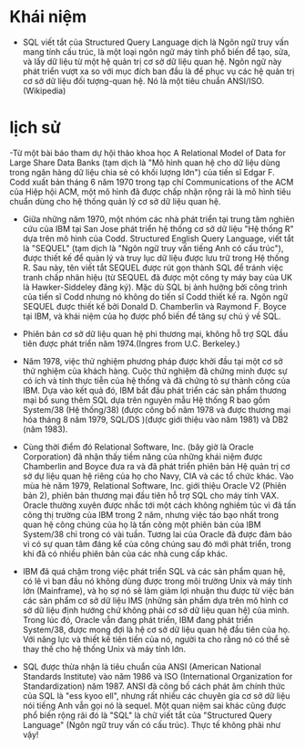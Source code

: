 # Khái niệm

- SQL viết tắt của Structured Query Language dịch là Ngôn ngữ truy vấn mang tính cấu trúc, là một loại ngôn ngữ máy tính phổ biến để tạo, sửa, và lấy dữ liệu từ một hệ quản trị cơ sở dữ liệu quan hệ. Ngôn ngữ này phát triển vượt xa so với mục đích ban đầu là để phục vụ các hệ quản trị cơ sở dữ liệu đối tượng-quan hệ. Nó là một tiêu chuẩn ANSI/ISO.(Wikipedia)

# lịch sử

-Từ một bài báo tham dự hội thảo khoa học A Relational Model of Data for Large Share Data Banks (tạm dịch là "Mô hình quan hệ cho dữ liệu dùng trong ngân hàng dữ liệu chia sẻ có khối lượng lớn") của tiến sĩ Edgar F. Codd xuất bản tháng 6 năm 1970 trong tạp chí Communications of the ACM của Hiệp hội ACM, một mô hình đã được chấp nhận rộng rãi là mô hình tiêu chuẩn dùng cho hệ thống quản lý cơ sở dữ liệu quan hệ.

- Giữa những năm 1970, một nhóm các nhà phát triển tại trung tâm nghiên cứu của IBM tại San Jose phát triển hệ thống cơ sở dữ liệu "Hệ thống R" dựa trên mô hình của Codd. Structured English Query Language, viết tắt là "SEQUEL" (tạm dịch là "Ngôn ngữ truy vấn tiếng Anh có cấu trúc"), được thiết kế để quản lý và truy lục dữ liệu được lưu trữ trong Hệ thống R. Sau này, tên viết tắt SEQUEL được rút gọn thành SQL để tránh việc tranh chấp nhãn hiệu (từ SEQUEL đã được một công ty máy bay của UK là Hawker-Siddeley đăng ký). Mặc dù SQL bị ảnh hưởng bởi công trình của tiến sĩ Codd nhưng nó không do tiến sĩ Codd thiết kế ra. Ngôn ngữ SEQUEL được thiết kế bởi Donald D. Chamberlin và Raymond F. Boyce tại IBM, và khái niệm của họ được phổ biến để tăng sự chú ý về SQL.

- Phiên bản cơ sở dữ liệu quan hệ phi thương mại, không hỗ trợ SQL đầu tiên được phát triển năm 1974.(Ingres from U.C. Berkeley.)

- Năm 1978, việc thử nghiệm phương pháp được khởi đầu tại một cơ sở thử nghiệm của khách hàng. Cuộc thử nghiệm đã chứng minh được sự có ích và tính thực tiễn của hệ thống và đã chứng tỏ sự thành công của IBM. Dựa vào kết quả đó, IBM bắt đầu phát triển các sản phẩm thương mại bổ sung thêm SQL dựa trên nguyên mẫu Hệ thống R bao gồm System/38 (Hệ thống/38) (được công bố năm 1978 và được thương mại hóa tháng 8 năm 1979, SQL/DS )(được giới thiệu vào năm 1981) và DB2 (năm 1983).

- Cùng thời điểm đó Relational Software, Inc. (bây giờ là Oracle Corporation) đã nhận thấy tiềm năng của những khái niệm được Chamberlin and Boyce đưa ra và đã phát triển phiên bản Hệ quản trị cơ sở dự liệu quan hệ riêng của họ cho Navy, CIA và các tổ chức khác. Vào mùa hè năm 1979, Relational Software, Inc. giới thiệu Oracle V2 (Phiên bản 2), phiên bản thương mại đầu tiên hỗ trợ SQL cho máy tính VAX. Oracle thường xuyên được nhắc tới một cách không nghiêm túc vì đã tấn công thị trường của IBM trong 2 năm, nhưng việc táo bạo nhất trong quan hệ công chúng của họ là tấn công một phiên bản của IBM System/38 chỉ trong có vài tuần. Tương lai của Oracle đã được đảm bảo vì có sự quan tâm đáng kể của công chúng sau đó mới phát triển, trong khi đã có nhiều phiên bản của các nhà cung cấp khác.

- IBM đã quá chậm trong việc phát triển SQL và các sản phẩm quan hệ, có lẽ vì ban đầu nó không dùng được trong môi trường Unix và máy tính lớn (Mainframe), và họ sợ nó sẽ làm giảm lợi nhuận thu được từ việc bán các sản phẩm cơ sở dữ liệu IMS (những sản phẩm dựa trên mô hình cơ sở dữ liệu định hướng chứ không phải cơ sở dữ liệu quan hệ) của mình. Trong lúc đó, Oracle vẫn đang phát triển, IBM đang phát triển System/38, được mong đợi là hệ cơ sở dữ liệu quan hệ đầu tiên của họ. Với năng lực và thiết kế tiên tiến của nó, người ta cho rằng nó có thể sẽ thay thế cho hệ thống Unix và máy tính lớn.

- SQL được thừa nhận là tiêu chuẩn của ANSI (American National Standards Institute) vào năm 1986 và ISO (International Organization for Standardization) năm 1987. ANSI đã công bố cách phát âm chính thức của SQL là "ess kyoo ell", nhưng rất nhiều các chuyên gia cơ sở dữ liệu nói tiếng Anh vẫn gọi nó là sequel. Một quan niệm sai khác cũng được phổ biến rộng rãi đó là "SQL" là chữ viết tắt của "Structured Query Language" (Ngôn ngữ truy vấn có cấu trúc). Thực tế không phải như vậy!
